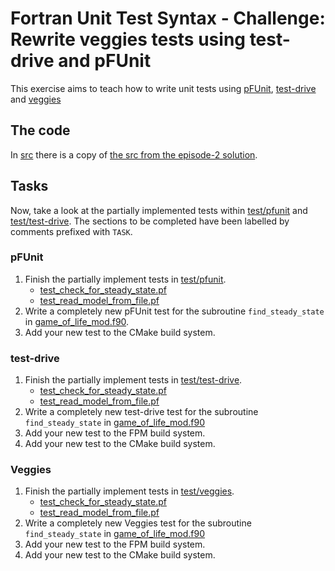 # Fortran Unit Test Syntax - Challenge: Rewrite veggies tests using test-drive and pFUnit

This exercise aims to teach how to write unit tests using [pFUnit](https://github.com/Goddard-Fortran-Ecosystem/pFUnit),
[test-drive](https://github.com/fortran-lang/test-drive) and [veggies](https://gitlab.com/everythingfunctional/veggies)

## The code

In [src](./src/) there is a copy of [the src from the episode-2 solution](../../2-intro-to-fortran-unit-tests/solution/src/).

## Tasks

Now, take a look at the partially implemented tests within [test/pfunit](./test/pfunit/) and [test/test-drive](./test/test-drive/).
The sections to be completed have been labelled by comments prefixed with `TASK`.

### pFUnit

1. Finish the partially implement tests in [test/pfunit](./test/pfunit/).
    - [test_check_for_steady_state.pf](./test/pfunit/test_check_for_steady_state.pf)
    - [test_read_model_from_file.pf](./test/pfunit/test_read_model_from_file.pf)
2. Write a completely new pFUnit test for the subroutine `find_steady_state` in [game_of_life_mod.f90](./src/game_of_life_mod.f90).
3. Add your new test to the CMake build system.

### test-drive

1. Finish the partially implement tests in [test/test-drive](./test/test-drive/).
    - [test_check_for_steady_state.pf](./test/test-drive/test_check_for_steady_state.pf)
    - [test_read_model_from_file.pf](./test/test-drive/test_read_model_from_file.pf)
2. Write a completely new test-drive test for the subroutine `find_steady_state` in [game_of_life_mod.f90](./src/game_of_life_mod.f90)
3. Add your new test to the FPM build system.
4. Add your new test to the CMake build system.

### Veggies

1. Finish the partially implement tests in [test/veggies](./test/veggies/).
    - [test_check_for_steady_state.pf](./test/veggies/test_check_for_steady_state.pf)
    - [test_read_model_from_file.pf](./test/veggies/test_read_model_from_file.pf)
2. Write a completely new Veggies test for the subroutine `find_steady_state` in [game_of_life_mod.f90](./src/game_of_life_mod.f90)
3. Add your new test to the FPM build system.
4. Add your new test to the CMake build system.
